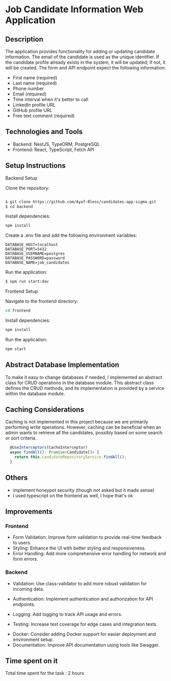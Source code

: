 # Job Candidate Information Web Application

## Description

The application provides functionality for adding or updating candidate information. The email of the candidate is used as the unique identifier. If the candidate profile already exists in the system, it will be updated; if not, it will be created. The form and API endpoint expect the following information:

- First name (required)
- Last name (required)
- Phone number
- Email (required)
- Time interval when it's better to call
- LinkedIn profile URL
- GitHub profile URL
- Free text comment (required)

## Technologies and Tools

- Backend: NestJS, TypeORM, PostgreSQL
- Frontend: React, TypeScript, Fetch API

## Setup Instructions

Backend Setup

Clone the repository:

```sh

$ git clone https://github.com/Ayaf-Bless/candidates-app-sigma.git
$ cd backend
```

Install dependencies:

```sh
npm install
```

Create a .env file and add the following environment variables:

```env
DATABASE_HOST=localhost
DATABASE_PORT=5432
DATABASE_USERNAME=postgres
DATABASE_PASSWORD=password
DATABASE_NAME=job_candidates
```

Run the application:

```sh
$ npm run start:dev
```

Frontend Setup

Navigate to the frontend directory:

```sh
cd frontend
```

Install dependencies:

```sh
npm install
```

Run the application:

```sh
npm start
```

## Abstract Database Implementation

To make it easy to change databases if needed, I implemented an abstract class for CRUD operations in the database module. This abstract class defines the CRUD methods, and its implementation is provided by a service within the database module.

## Caching Considerations

Caching is not implemented in this project because we are primarily performing write operations. However, caching can be beneficial when an admin wants to retrieve all the candidates, possibly based on some search or sort criteria.

```ts
  @UseInterceptors(CacheInterceptor)
  async findAll(): Promise<Candidate[]> {
    return this.candidateRepositoryService.findAll();
  }
```

## Others

- implement honeypot security (though not asked but it made sense)
- I used typescript on the frontend as well, I hope that's ok

## Improvements

### Frontend

- Form Validation: Improve form validation to provide real-time feedback to users.
- Styling: Enhance the UI with better styling and responsiveness.
- Error Handling: Add more comprehensive error handling for network and form errors.

### Backend

- Validation: Use class-validator to add more robust validation for incoming data.
- Authentication: Implement authentication and authorization for API endpoints.

- Logging: Add logging to track API usage and errors.
- Testing: Increase test coverage for edge cases and integration tests.

* Docker: Consider adding Docker support for easier deployment and environment setup.
* Documentation: Improve API documentation using tools like Swagger.

## Time spent on it

Total time spent for the task : 2 hours
